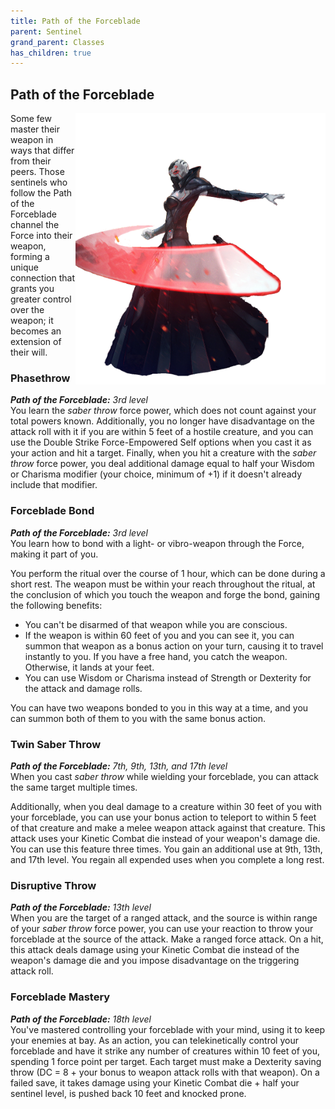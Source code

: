 ```yaml
---
title: Path of the Forceblade
parent: Sentinel
grand_parent: Classes
has_children: true
---
```


## Path of the Forceblade

<img src='../../../../zzImages/Classes/sentinel_forceblade.png' style='float:right; width:400px;'>

Some few master their weapon in ways that differ from their peers. Those sentinels who follow the Path of the Forceblade channel the Force into their weapon, forming a unique connection that grants you greater control over the weapon; it becomes an extension of their will.

### Phasethrow
_**Path of the Forceblade:** 3rd level_<br>
You learn the *saber throw* force power, which does not count against your total powers known. Additionally, you no longer have disadvantage on the attack roll with it if you are within 5 feet of a hostile creature, and you can use the Double Strike Force-Empowered Self options when you cast it as your action and hit a target. Finally, when you hit a creature with the *saber throw* force power, you deal additional damage equal to half your Wisdom or Charisma modifier (your choice, minimum of +1) if it doesn't already include that modifier.

### Forceblade Bond
_**Path of the Forceblade:** 3rd level_<br>
You learn how to bond with a light- or vibro-weapon through the Force, making it part of you.

You perform the ritual over the course of 1 hour, which can be done during a short rest. The weapon must be within your reach throughout the ritual, at the conclusion of which you touch the weapon and forge the bond, gaining the following benefits:
- You can't be disarmed of that weapon while you are conscious. 
- If the weapon is within 60 feet of you and you can see it, you can summon that weapon as a bonus action on your turn, causing it to travel instantly to you. If you have a free hand, you catch the weapon. Otherwise, it lands at your feet.
- You can use Wisdom or Charisma instead of Strength or Dexterity for the attack and damage rolls.

You can have two weapons bonded to you in this way at a time, and you can summon both of them to you with the same bonus action.

### Twin Saber Throw
_**Path of the Forceblade:** 7th, 9th, 13th, and 17th level_<br>
When you cast *saber throw* while wielding your forceblade, you can attack the same target multiple times.

Additionally, when you deal damage to a creature within 30 feet of you with your forceblade, you can use your bonus action to teleport to within 5 feet of that creature and make a melee weapon attack against that creature. This attack uses your Kinetic Combat die instead of your weapon's damage die. You can use this feature three times. You gain an additional use at 9th, 13th, and 17th level. You regain all expended uses when you complete a long rest.


### Disruptive Throw
_**Path of the Forceblade:** 13th level_<br>
When you are the target of a ranged attack, and the source is within range of your *saber throw* force power, you can use your reaction to throw your forceblade at the source of the attack. Make a ranged force attack. On a hit, this attack deals damage using your Kinetic Combat die instead of the weapon's damage die and you impose disadvantage on the triggering attack roll.

### Forceblade Mastery
_**Path of the Forceblade:** 18th level_<br>
You've mastered controlling your forceblade with your mind, using it to keep your enemies at bay. As an action, you can telekinetically control your forceblade and have it strike any number of creatures within 10 feet of you, spending 1 force point per target. Each target must make a Dexterity saving throw (DC = 8 + your bonus to weapon attack rolls with that weapon). On a failed save, it takes damage using your Kinetic Combat die + half your sentinel level, is pushed back 10 feet and knocked prone.
